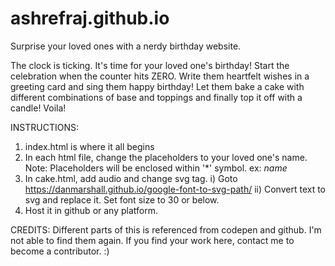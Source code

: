 # ashrefraj.github.io
Surprise your loved ones with a nerdy birthday website.

The clock is ticking. It's time for your loved one's birthday! 
Start the celebration when the counter hits ZERO.
Write them heartfelt wishes in a greeting card and sing them happy birthday!
Let them bake a cake with different combinations of base and toppings and finally top it off with a candle!
Voila!

INSTRUCTIONS:
1) index.html is where it all begins
2) In each html file, change the placeholders to your loved one's name.
      Note: Placeholders will be enclosed within '*' symbol. ex: *name*
3) In cake.html, add audio and change svg tag.
     i) Goto https://danmarshall.github.io/google-font-to-svg-path/
    ii) Convert text to svg and replace it. Set font size to 30 or below.
4) Host it in github or any platform.

CREDITS:
Different parts of this is referenced from codepen and github.
I'm not able to find them again.
If you find your work here, contact me to become a contributor. :)
